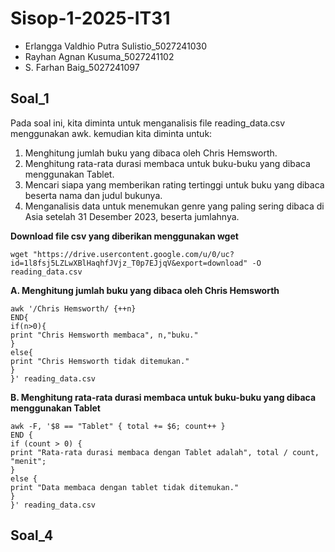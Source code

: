 # Sisop-1-2025-IT31

- Erlangga Valdhio Putra Sulistio_5027241030
- Rayhan Agnan Kusuma_5027241102
- S. Farhan Baig_5027241097


## Soal_1
Pada soal ini, kita diminta untuk menganalisis file reading_data.csv menggunakan awk.
kemudian kita diminta untuk:
1. Menghitung jumlah buku yang dibaca oleh Chris Hemsworth.
2. Menghitung rata-rata durasi membaca untuk buku-buku yang dibaca menggunakan Tablet. 
3. Mencari siapa yang memberikan rating tertinggi untuk buku yang dibaca beserta nama dan judul bukunya.
4. Menganalisis data untuk menemukan genre yang paling sering dibaca di Asia setelah 31 Desember 2023, beserta jumlahnya.

**Download file csv yang diberikan menggunakan wget**
```
wget "https://drive.usercontent.google.com/u/0/uc?id=1l8fsj5LZLwXBlHaqhfJVjz_T0p7EJjqV&export=download" -O reading_data.csv
```
**A. Menghitung jumlah buku yang dibaca oleh Chris Hemsworth**
```
awk '/Chris Hemsworth/ {++n}
END{
if(n>0){
print "Chris Hemsworth membaca", n,"buku."
}
else{
print "Chris Hemsworth tidak ditemukan."
}
}' reading_data.csv
```
**B. Menghitung rata-rata durasi membaca untuk buku-buku yang dibaca menggunakan Tablet**
```
awk -F, '$8 == "Tablet" { total += $6; count++ }
END {
if (count > 0) {
print "Rata-rata durasi membaca dengan Tablet adalah", total / count, "menit";
}
else {
print "Data membaca dengan tablet tidak ditemukan."
}
}' reading_data.csv
```
































































## Soal_4

  
